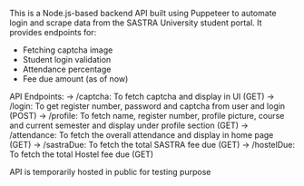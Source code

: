 This is a Node.js-based backend API built using Puppeteer to automate login and scrape data from the SASTRA University student portal. It provides endpoints for:

- Fetching captcha image
- Student login validation
- Attendance percentage
- Fee due amount
  (as of now)

API Endpoints:
 -> /captcha: To fetch captcha and display in UI (GET)
 -> /login: To get register number, password and captcha from user and login (POST)
 -> /profile: To fetch name, register number, profile picture, course and current semester and display under profile section (GET)
 -> /attendance: To fetch the overall attendance and display in home page (GET)
 -> /sastraDue: To fetch the total SASTRA fee due (GET)
 -> /hostelDue: To fetch the total Hostel fee due (GET)

API is temporarily hosted in public for testing purpose
